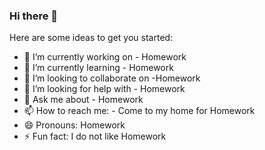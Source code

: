 ### Hi there 👋

Here are some ideas to get you started:

- 🔭 I’m currently working on - Homework
- 🌱 I’m currently learning - Homework
- 👯 I’m looking to collaborate on -Homework
- 🤔 I’m looking for help with - Homework
- 💬 Ask me about - Homework
- 📫 How to reach me: - Come to my home for Homework
- 😄 Pronouns: Homework
- ⚡ Fun fact: I do not like Homework
